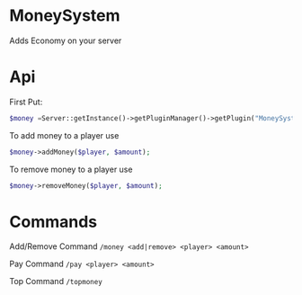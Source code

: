 # MoneySystem
Adds Economy on your server
# Api
First Put:
```php
$money =Server::getInstance()->getPluginManager()->getPlugin("MoneySystem");
```

To add money to a player use
```php
$money->addMoney($player, $amount);
```

To remove money to a player use
```php
$money->removeMoney($player, $amount);
```

# Commands
Add/Remove Command
`
/money <add|remove> <player> <amount>
`

Pay Command
`
/pay <player> <amount>
`

Top Command
`
/topmoney
`


